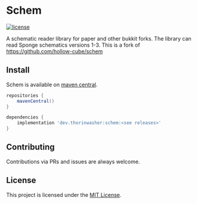 # Schem

[![license](https://img.shields.io/github/license/Minestom/MinestomDataGenerator.svg)](LICENSE)

A schematic reader library for paper and other bukkit forks. The library can read Sponge schematics versions 1-3. This 
is a fork of https://github.com/hollow-cube/schem

## Install

Schem is available on [maven central](https://search.maven.org/search?q=g:dev.thorinwasher%20AND%20a:schem).

```groovy
repositories {
    mavenCentral()
}

dependencies {
    implementation 'dev.thorinwasher:schem:<see releases>'
}
```
## Contributing

Contributions via PRs and issues are always welcome. 

## License

This project is licensed under the [MIT License](LICENSE).
